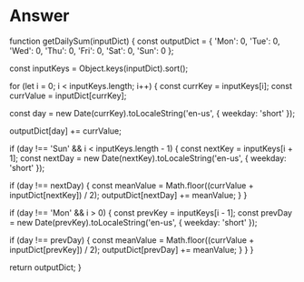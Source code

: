 # Answer

function getDailySum(inputDict) {
  const outputDict = {
    'Mon': 0,
    'Tue': 0,
    'Wed': 0,
    'Thu': 0,
    'Fri': 0,
    'Sat': 0,
    'Sun': 0
  };

  const inputKeys = Object.keys(inputDict).sort();

  for (let i = 0; i < inputKeys.length; i++) {
    const currKey = inputKeys[i];
    const currValue = inputDict[currKey];

   const day = new Date(currKey).toLocaleString('en-us', { weekday: 'short' });

   outputDict[day] += currValue;

   if (day !== 'Sun' && i < inputKeys.length - 1) {
      const nextKey = inputKeys[i + 1];
      const nextDay = new Date(nextKey).toLocaleString('en-us', { weekday: 'short' });

   if (day !== nextDay) {
        const meanValue = Math.floor((currValue + inputDict[nextKey]) / 2);
        outputDict[nextDay] += meanValue;
      }
    }

   if (day !== 'Mon' && i > 0) {
      const prevKey = inputKeys[i - 1];
      const prevDay = new Date(prevKey).toLocaleString('en-us', { weekday: 'short' });

   if (day !== prevDay) {
        const meanValue = Math.floor((currValue + inputDict[prevKey]) / 2);
        outputDict[prevDay] += meanValue;
      }
    }
  }

  return outputDict;
}
